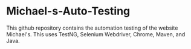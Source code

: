# Michael-s-Auto-Testing
This github repository contains the automation testing of the website Michael's.  This uses TestNG, Selenium Webdriver, Chrome, Maven, and Java.
